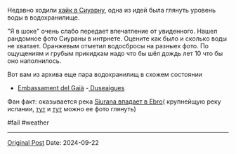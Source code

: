 Недавно ходили [хайк в Сиуарну](2572.md), одна из идей была глянуть уровень воды в водохранилище. 

"Я в шоке" очень слабо передает впечатление от увиденного. Нашел рандомное фото Сиураны в интрнете. Оцените как было и сколько воды не хватает.  Оранжевым отметил водосбросы на разныех фото. По ощущениям и грубым прикидкам надо что бы шёл дождь лет 10 что бы оно наполнилось.

Вот вам из архива еще пара водохранилищ в схожем состоянии
- [Embassament del Gaià](2393.md)
-[ Duseaigues](1370.md)

Фан факт: оказывается река [Siurana впадает в Ebro](https://maps.app.goo.gl/aS3KHCj6vYAMC5z58?g_st=ic)( крупнейщую реку испании, [тут](2013.md) и [тут](1709.md) можно ее фото глянуть)

#fail #weather

---
[Original Post](https://t.me/lev2tarragona/2628)
Date: 2024-09-22
